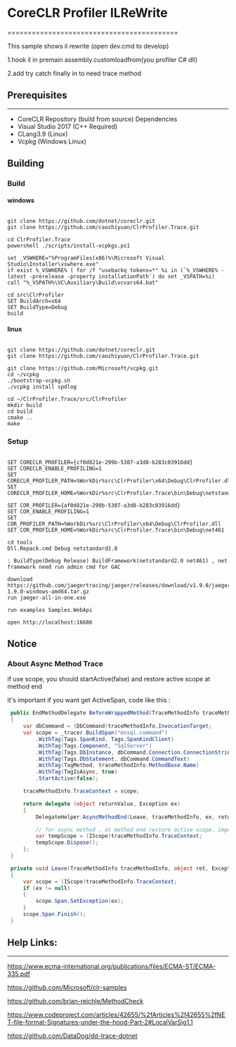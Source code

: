 # CoreCLR Profiler ILReWrite
==========================================

This sample shows il rewrite (open dev.cmd to develop)

1.hook il in premain assembly.customloadfrom(you profiler C# dll)

2.add try catch finally in to need trace method

## Prerequisites
-------------

* CoreCLR Repository (build from source) Dependencies
* Visual Studio 2017 (C++ Required) 
* CLang3.9 (Linux)
* Vcpkg (Windows Linux)

Building
-------------------------

### Build

#### windows 

```batch

git clone https://github.com/dotnet/coreclr.git
git clone https://github.com/caozhiyuan/ClrProfiler.Trace.git

cd ClrProfiler.Trace
powershell ./scripts/install-vcpkgs.ps1

set _VSWHERE="%ProgramFiles(x86)%\Microsoft Visual Studio\Installer\vswhere.exe"
if exist %_VSWHERE% ( for /f "usebackq tokens=*" %i in (`%_VSWHERE% -latest -prerelease -property installationPath`) do set _VSPATH=%i)
call "%_VSPATH%\VC\Auxiliary\Build\vcvars64.bat" 

cd src\ClrProfiler
SET BuildArch=x64
SET BuildType=Debug
build
```

#### linux

```batch

git clone https://github.com/dotnet/coreclr.git
git clone https://github.com/caozhiyuan/ClrProfiler.Trace.git

git clone https://github.com/Microsoft/vcpkg.git
cd ~/vcpkg
./bootstrap-vcpkg.sh
./vcpkg install spdlog

cd ~/ClrProfiler.Trace/src/ClrProfiler
mkdir build
cd build 
cmake ..
make

```

### Setup

```batch

SET CORECLR_PROFILER={cf0d821e-299b-5307-a3d8-b283c03916dd}
SET CORECLR_ENABLE_PROFILING=1
SET CORECLR_PROFILER_PATH=%WorkDir%src\ClrProfiler\x64\Debug\ClrProfiler.dll
SET CORECLR_PROFILER_HOME=%WorkDir%src\ClrProfiler.Trace\bin\Debug\netstandard2.0

SET COR_PROFILER={af0d821e-299b-5307-a3d8-b283c03916dd}
SET COR_ENABLE_PROFILING=1
SET COR_PROFILER_PATH=%WorkDir%src\ClrProfiler\x64\Debug\ClrProfiler.dll
SET COR_PROFILER_HOME=%WorkDir%src\ClrProfiler.Trace\bin\Debug\net461

cd tools
Dll.Repack.cmd Debug netstandard2.0

: BuildType(Debug Release) BuildFramework(netstandard2.0 net461) , net framework need run admin cmd for GAC

download https://github.com/jaegertracing/jaeger/releases/download/v1.9.0/jaeger-1.9.0-windows-amd64.tar.gz
run jaeger-all-in-one.exe

run examples Samples.WebApi

open http://localhost:16686

```

## Notice

### About Async Method Trace

if use scope, you should startActive(false) and restore active scope at method end

it's important if you want get ActiveSpan, code like this :

``` C#
 public EndMethodDelegate BeforeWrappedMethod(TraceMethodInfo traceMethodInfo)
 {
     var dbCommand = (DbCommand)traceMethodInfo.InvocationTarget;
     var scope = _tracer.BuildSpan("mssql.command")
         .WithTag(Tags.SpanKind, Tags.SpanKindClient)
         .WithTag(Tags.Component, "SqlServer")
         .WithTag(Tags.DbInstance, dbCommand.Connection.ConnectionString)
         .WithTag(Tags.DbStatement, dbCommand.CommandText)
         .WithTag(TagMethod, traceMethodInfo.MethodBase.Name)
         .WithTag(TagIsAsync, true)
         .StartActive(false);

     traceMethodInfo.TraceContext = scope;

     return delegate (object returnValue, Exception ex)
     {
         DelegateHelper.AsyncMethodEnd(Leave, traceMethodInfo, ex, returnValue);

         // for async method , at method end restore active scope, important
         var tempScope = (IScope)traceMethodInfo.TraceContext;
         tempScope.Dispose();
     };
 }

 private void Leave(TraceMethodInfo traceMethodInfo, object ret, Exception ex)
 {
     var scope = (IScope)traceMethodInfo.TraceContext;
     if (ex != null)
     {
         scope.Span.SetException(ex);
     }
     scope.Span.Finish();
 }
```

## Help Links:
-------------

https://www.ecma-international.org/publications/files/ECMA-ST/ECMA-335.pdf

https://github.com/Microsoft/clr-samples

https://github.com/brian-reichle/MethodCheck

https://www.codeproject.com/articles/42655/%2fArticles%2f42655%2fNET-file-format-Signatures-under-the-hood-Part-2#LocalVarSig1.1

https://github.com/DataDog/dd-trace-dotnet
